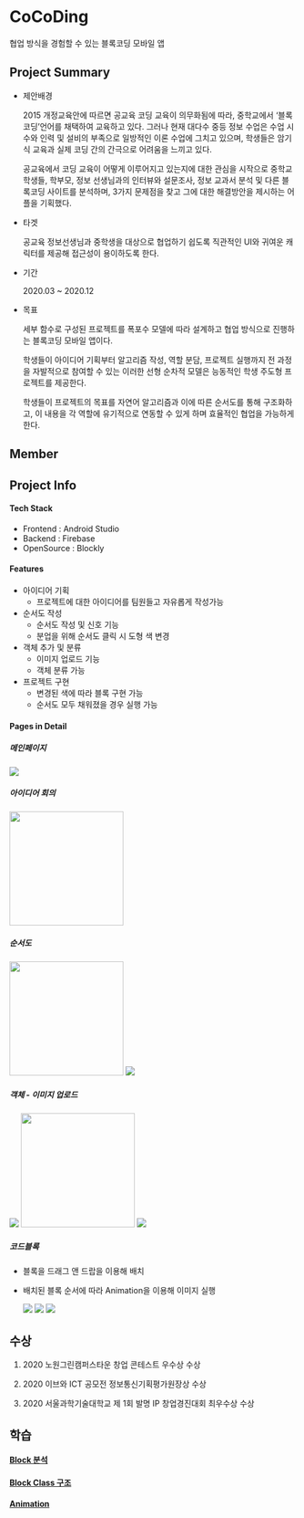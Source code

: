 # CoCoDing

협업 방식을 경험할 수 있는 블록코딩 모바일 앱



## Project Summary

- 제안배경

  2015 개정교육안에 따르면 공교육 코딩 교육이 의무화됨에 따라, 중학교에서 ‘블록코딩’언어를 채택하여 교육하고 있다. 그러나 현재 대다수 중등 정보 수업은 수업 시수와 인력 및 설비의 부족으로 일방적인 이론 수업에 그치고 있으며, 학생들은 암기식 교육과 실제 코딩 간의 간극으로 어려움을 느끼고 있다. 

  공교육에서 코딩 교육이 어떻게 이루어지고 있는지에 대한 관심을 시작으로 중학교 학생들, 학부모, 정보 선생님과의 인터뷰와 설문조사, 정보 교과서 분석 및 다른 블록코딩 사이트를 분석하며, 3가지 문제점을 찾고 그에 대한 해결방안을 제시하는 어플을 기획했다.

- 타겟

  공교육 정보선생님과 중학생을 대상으로 협업하기 쉽도록 직관적인 UI와 귀여운 캐릭터를 제공해 접근성이 용이하도록 한다.

- 기간

  2020.03 ~ 2020.12

- 목표 

  세부 함수로 구성된 프로젝트를 폭포수 모델에 따라 설계하고 협업 방식으로 진행하는 블록코딩 모바일 앱이다. 

  학생들이 아이디어 기획부터 알고리즘 작성, 역할 분담, 프로젝트 실행까지 전 과정을 자발적으로 참여할 수 있는 이러한 선형 순차적 모델은 능동적인 학생 주도형 프로젝트를 제공한다.

  학생들이 프로젝트의 목표를 자연어 알고리즘과 이에 따른 순서도를 통해 구조화하고, 이 내용을 각 역할에 유기적으로 연동할 수 있게 하며 효율적인 협업을 가능하게 한다.

## Member



## Project Info

#### Tech Stack

- Frontend : Android Studio
- Backend : Firebase
- OpenSource : Blockly

#### Features

- 아이디어 기획
  - 프로젝트에 대한 아이디어를 팀원들고 자유롭게 작성가능
- 순서도 작성
  - 순서도 작성 및 신호 기능
  - 분업을 위해 순서도 클릭 시 도형 색 변경
- 객체 추가 및 분류
  - 이미지 업로드 기능
  - 객체 분류 가능
- 프로젝트 구현
  - 변경된 색에 따라 블록 구현 가능
  - 순서도 모두 채워졌을 경우 실행 가능



#### Pages in Detail

##### 메인페이지

<img src="/images/main.jpg">

##### 아이디어 회의

<img src="/images/아이디어회의.jpg" width="200px">

##### 순서도

<div>
    <img src="/images/순서도.jpg" width="200px">
    <img src="/images/순서도색.jpg">
</div>

##### 객체 - 이미지 업로드

<div>
<img src="/images/객체추가.jpg">
    <img src="/images/객체추가2.jpg" width="200px">
    <img src="/images/객체추가3.jpg">
</div>

##### 코드블록

 - 블록을 드래그 앤 드랍을 이용해 배치 

 - 배치된 블록 순서에 따라 Animation을 이용해 이미지 실행 

   <div>
       <img src="/images/구현.jpg">
       <img src="/images/구현2.jpg">
       <img src="/images/구현3.jpg">
   </div>

   

## 수상

1. 2020 노원그린캠퍼스타운 창업 콘테스트 우수상 수상 

2. 2020 이브와 ICT 공모전 정보통신기획평가원장상 수상 
3. 2020 서울과학기술대학교 제 1회 발명 IP 창업경진대회 최우수상 수상 



## 학습 

#### <a href="md/block.md">Block 분석</a>

#### <a href="md/BlockClass.md">Block Class 구조</a>

#### <a href="md/Animation.md">Animation</a>

